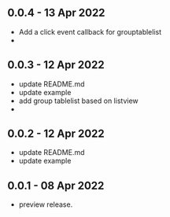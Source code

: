 ## 0.0.4 - 13 Apr 2022

* Add a click event callback for grouptablelist
* 
## 0.0.3 - 12 Apr 2022

* update README.md
* update example
* add group tablelist based on listview 
* 
## 0.0.2 - 12 Apr 2022

* update README.md
* update example

## 0.0.1 - 08 Apr 2022

* preview release.